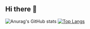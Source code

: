 ## Hi there 👋
![Anurag's GitHub stats](https://github-readme-stats.vercel.app/api?username=Doria-eng&show_icons=true&theme=tokyonight)
[![Top Langs](https://github-readme-stats.vercel.app/api/top-langs/?username=Doria-eng)](https://github.com/anuraghazra/github-readme-stats)
<!--
**Doria-eng/Doria-eng** is a ✨ _special_ ✨ repository because its `README.md` (this file) appears on your GitHub profile.

Here are some ideas to get you started:

- 🔭 I’m currently working on ...
- 🌱 I’m currently learning ...
- 👯 I’m looking to collaborate on ...
- 🤔 I’m looking for help with ...
- 💬 Ask me about ...
- 📫 How to reach me: ...
- 😄 Pronouns: ...
- ⚡ Fun fact: ...
-->
